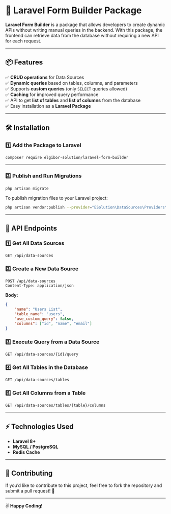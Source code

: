 # 🚀 Laravel Form Builder Package

**Laravel Form Builder** is a package that allows developers to create dynamic APIs without writing manual queries in the backend. With this package, the frontend can retrieve data from the database without requiring a new API for each request.

---

## 📦 Features
✅ **CRUD operations** for Data Sources  
✅ **Dynamic queries** based on tables, columns, and parameters  
✅ Supports **custom queries** (only `SELECT` queries allowed)  
✅ **Caching** for improved query performance  
✅ API to get **list of tables** and **list of columns** from the database  
✅ Easy installation as a **Laravel Package**  

---

## 🛠 Installation

### **1️⃣ Add the Package to Laravel**

```bash
composer require elgibor-solution/laravel-form-builder
```

---

### **2️⃣ Publish and Run Migrations**
```bash
php artisan migrate
```

To publish migration files to your Laravel project:
```bash
php artisan vendor:publish --provider="ESolution\DataSources\Providers\DataSourcesServiceProvider" --tag=migrations
```

---

## 📌 API Endpoints

### **1️⃣ Get All Data Sources**
```http
GET /api/data-sources
```

### **2️⃣ Create a New Data Source**
```http
POST /api/data-sources
Content-Type: application/json
```
**Body:**
```json
{
    "name": "Users List",
    "table_name": "users",
    "use_custom_query": false,
    "columns": ["id", "name", "email"]
}
```

### **3️⃣ Execute Query from a Data Source**
```http
GET /api/data-sources/{id}/query
```

### **4️⃣ Get All Tables in the Database**
```http
GET /api/data-sources/tables
```

### **5️⃣ Get All Columns from a Table**
```http
GET /api/data-sources/tables/{table}/columns
```

---

## ⚡ Technologies Used
- **Laravel 8+**
- **MySQL / PostgreSQL**
- **Redis Cache**

---

## 🤝 Contributing
If you’d like to contribute to this project, feel free to fork the repository and submit a pull request! 🚀

---
✌ **Happy Coding!**

